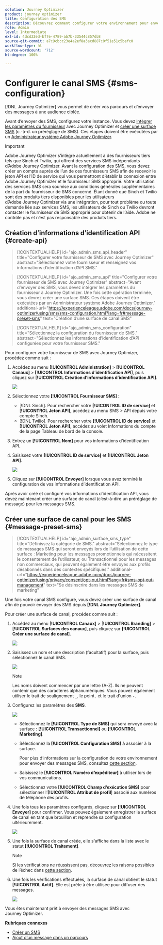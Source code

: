 ```yaml
---
solution: Journey Optimizer
product: journey optimizer
title: Configuration des SMS
description: Découvrez comment configurer votre environnement pour envoyer des SMS avec Journey Optimizer.
role: Admin
level: Intermediate
exl-id: 4dcd22ed-bf7e-4789-ab7b-33544c857db8
source-git-commit: a7c9cbcc23e4a2ef8a3acd887c0f51e51c5befc0
workflow-type: ht
source-wordcount: '712'
ht-degree: 100%

---
```


# Configurer le canal SMS {#sms-configuration}

[!DNL Journey Optimizer] vous permet de créer vos parcours et dʼenvoyer des messages à une audience ciblée.

Avant d’envoyer des SMS, configurez votre instance. Vous devez [intégrer les paramètres du fournisseur](#create-api) avec Journey Optimizer et [créer une surface SMS](#message-preset-sms) (c.-à-d. un préréglage de SMS). Ces étapes doivent être exécutées par un [Administrateur système Adobe Journey Optimizer](../start/path/administrator.md).

>[!IMPORTANT]
>
>Adobe Journey Optimizer s’intègre actuellement à des fournisseurs tiers tels que Sinch et Twilio, qui offrent des services SMS indépendants d’Adobe Journey Optimizer.  Avant la configuration des SMS, vous devez créer un compte auprès de l’un de ces fournisseurs SMS afin de recevoir le jeton API et l’ID de service qui vous permettront d’établir la connexion entre Adobe Journey Optimizer et le fournisseur SMS approprié. Votre utilisation des services SMS sera soumise aux conditions générales supplémentaires de la part du fournisseur de SMS concerné. Étant donné que Sinch et Twilio sont des produits tiers disponibles pour les utilisateurs d’Adobe Journey Optimizer via une intégration, pour tout problème ou toute demande liée aux services SMS, les utilisateurs de Sinch ou Twilio devront contacter le fournisseur de SMS approprié pour obtenir de l’aide. Adobe ne contrôle pas et n’est pas responsable des produits tiers.

## Création d’informations d’identification API {#create-api}

>[!CONTEXTUALHELP]
>id="ajo_admin_sms_api_header"
>title="Configurer votre fournisseur de SMS avec Journey Optimizer"
>abstract="Sélectionnez votre fournisseur et renseignez vos informations d’identification d’API SMS."

>[!CONTEXTUALHELP]
>id="ajo_admin_sms_api"
>title="Configurer votre fournisseur de SMS avec Journey Optimizer"
>abstract="Avant d’envoyer des SMS, vous devez intégrer les paramètres du fournisseur à Journey Optimizer. Une fois cette opération terminée, vous devrez créer une surface SMS. Ces étapes doivent être exécutées par un Administrateur système Adobe Journey Optimizer."
>additional-url="https://experienceleague.adobe.com/docs/journey-optimizer/using/sms/sms-configuration.html?lang=fr#message-preset-sms" text="Création d’une surface de canal SMS"

>[!CONTEXTUALHELP]
>id="ajo_admin_sms_configuration"
>title="Sélectionnez la configuration du fournisseur de SMS."
>abstract="Sélectionnez les informations d’identification d’API configurées pour votre fournisseur SMS."

Pour configurer votre fournisseur de SMS avec Journey Optimizer, procédez comme suit :

1. Accédez au menu **[!UICONTROL Administration]** > **[!UICONTROL Canaux]** > **[!UICONTROL Informations d’identification API]**, puis cliquez sur **[!UICONTROL Création d’informations d’identification API]**.

   ![](assets/sms_6.png)

1. Sélectionnez votre **[!UICONTROL Fournisseur SMS]** :

   * [!DNL Sinch]. Pour rechercher votre **[!UICONTROL ID de service]** et **[!UICONTROL Jeton API]**, accédez au menu SMS > API depuis votre compte Sinch.
   * [!DNL Twilio]. Pour rechercher votre **[!UICONTROL ID de service]** et **[!UICONTROL Jeton API]**, accédez au volet Informations du compte de la page Tableau de bord de la console.

1. Entrez un **[!UICONTROL Nom]** pour vos informations d’identification API.

1. Saisissez votre **[!UICONTROL ID de service]** et **[!UICONTROL Jeton API]**.

   ![](assets/sms_7.png)

1. Cliquez sur **[!UICONTROL Envoyer]** lorsque vous avez terminé la configuration de vos informations d’identification API.

Après avoir créé et configuré vos informations d’identification API, vous devez maintenant créer une surface de canal (c’est-à-dire un préréglage de message) pour les messages SMS.

## Créer une surface de canal pour les SMS {#message-preset-sms}

>[!CONTEXTUALHELP]
>id="ajo_admin_surface_sms_type"
>title="Définissez la catégorie de SMS."
>abstract="Sélectionnez le type de messages SMS qui seront envoyés lors de l’utilisation de cette surface : Marketing pour les messages promotionnels qui nécessitent le consentement de l’utilisateur, ou Transactionnel pour les messages non commerciaux, qui peuvent également être envoyés aux profils désabonnés dans des contextes spécifiques."
>additional-url="https://experienceleague.adobe.com/docs/journey-optimizer/using/privacy/consent/opt-out.html?lang=fr#sms-opt-out-management" text="Se désinscrire dans les messages SMS de marketing"

Une fois votre canal SMS configuré, vous devez créer une surface de canal afin de pouvoir envoyer des SMS depuis **[!DNL Journey Optimizer]**.

Pour créer une surface de canal, procédez comme suit :

1. Accédez au menu **[!UICONTROL Canaux]** > **[!UICONTROL Branding]** > **[!UICONTROL Surfaces des canaux]**, puis cliquez sur **[!UICONTROL Créer une surface de canal]**.

   ![](assets/preset-create.png)

1. Saisissez un nom et une description (facultatif) pour la surface, puis sélectionnez le canal SMS.

   ![](assets/sms_preset.png)

   >[!NOTE]
   >
   > Les noms doivent commencer par une lettre (A-Z). Ils ne peuvent contenir que des caractères alphanumériques. Vous pouvez également utiliser le trait de soulignement `_`, le point`.` et le trait d&#39;union `-`.

1. Configurez les paramètres des **SMS**.

   ![](assets/preset-sms.png)

   * Sélectionnez le **[!UICONTROL Type de SMS]** qui sera envoyé avec la surface : **[!UICONTROL Transactionnel]** ou **[!UICONTROL Marketing]**.

   * Sélectionnez la **[!UICONTROL Configuration SMS]** à associer à la surface.

      Pour plus dʼinformations sur la configuration de votre environnement pour envoyer des messages SMS, consultez [cette section](#create-api).

   * Saisissez le **[!UICONTROL Numéro dʼexpéditeur]** à utiliser lors de vos communications.

   * Sélectionnez votre **[!UICONTROL Champ d’exécution SMS]** pour sélectionner l’**[!UICONTROL Attribut de profil]** associé aux numéros de téléphone des profils.

1. Une fois tous les paramètres configurés, cliquez sur **[!UICONTROL Envoyer]** pour confirmer. Vous pouvez également enregistrer la surface de canal en tant que brouillon et reprendre sa configuration ultérieurement.

   ![](assets/sms_preset_2.png)

1. Une fois la surface de canal créée, elle s&#39;affiche dans la liste avec le statut **[!UICONTROL Traitement]**.

   >[!NOTE]
   >
   >Si les vérifications ne réussissent pas, découvrez les raisons possibles de l’échec dans [cette section](#monitor-channel-surfaces).

1. Une fois les vérifications effectuées, la surface de canal obtient le statut **[!UICONTROL Actif]**. Elle est prête à être utilisée pour diffuser des messages.

   ![](assets/preset-active.png)

Vous êtes maintenant prêt à envoyer des messages SMS avec Journey Optimizer.

**Rubriques connexes**

* [Créer un SMS](create-sms.md)
* [Ajout dʼun message dans un parcours](../building-journeys/journeys-message.md)
